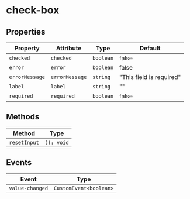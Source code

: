 # check-box

## Properties

| Property       | Attribute      | Type      | Default                  |
|----------------|----------------|-----------|--------------------------|
| `checked`      | `checked`      | `boolean` | false                    |
| `error`        | `error`        | `boolean` | false                    |
| `errorMessage` | `errorMessage` | `string`  | "This field is required" |
| `label`        | `label`        | `string`  | ""                       |
| `required`     | `required`     | `boolean` | false                    |

## Methods

| Method       | Type       |
|--------------|------------|
| `resetInput` | `(): void` |

## Events

| Event           | Type                   |
|-----------------|------------------------|
| `value-changed` | `CustomEvent<boolean>` |
